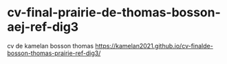 # cv-final-prairie-de-thomas-bosson-aej-ref-dig3
cv de kamelan bosson thomas
https://kamelan2021.github.io/cv-finalde-bosson-thomas-prairie-ref-dig3/
